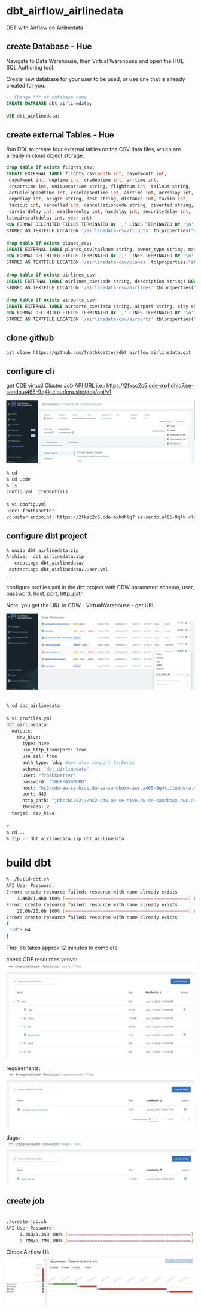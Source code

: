 # dbt_airflow_airlinedata
DBT with Airflow on Airlinedata

## create Database - Hue

Navigate to Data Warehouse, then Virtual Warehouse and open the HUE SQL Authoring tool.

Create new database for your user to be used, or use one that is already created for you.

```sql
-- Change *** of database name
CREATE DATABASE dbt_airlinedata;

USE dbt_airlinedata;
```

## create external Tables - Hue

Run DDL to create four external tables on the CSV data files, which are already in cloud object storage.

```sql
drop table if exists flights_csv;
CREATE EXTERNAL TABLE flights_csv(month int, dayofmonth int,
 dayofweek int, deptime int, crsdeptime int, arrtime int,
 crsarrtime int, uniquecarrier string, flightnum int, tailnum string,
 actualelapsedtime int, crselapsedtime int, airtime int, arrdelay int,
 depdelay int, origin string, dest string, distance int, taxiin int,
 taxiout int, cancelled int, cancellationcode string, diverted string,
 carrierdelay int, weatherdelay int, nasdelay int, securitydelay int,
lateaircraftdelay int, year int)
ROW FORMAT DELIMITED FIELDS TERMINATED BY ',' LINES TERMINATED BY '\n'
STORED AS TEXTFILE LOCATION '/airlinedata-csv/flights' tblproperties("skip.header.line.count"="1");

drop table if exists planes_csv;
CREATE EXTERNAL TABLE planes_csv(tailnum string, owner_type string, manufacturer string, issue_date string, model string, status string, aircraft_type string, engine_type string, year int)
ROW FORMAT DELIMITED FIELDS TERMINATED BY ',' LINES TERMINATED BY '\n'
STORED AS TEXTFILE LOCATION '/airlinedata-csv/planes' tblproperties("skip.header.line.count"="1");

drop table if exists airlines_csv;
CREATE EXTERNAL TABLE airlines_csv(code string, description string) ROW FORMAT DELIMITED FIELDS TERMINATED BY ',' LINES TERMINATED BY '\n'
STORED AS TEXTFILE LOCATION '/airlinedata-csv/airlines' tblproperties("skip.header.line.count"="1");

drop table if exists airports_csv;
CREATE EXTERNAL TABLE airports_csv(iata string, airport string, city string, state string, country string, lat DOUBLE, lon DOUBLE)
ROW FORMAT DELIMITED FIELDS TERMINATED BY ',' LINES TERMINATED BY '\n'
STORED AS TEXTFILE LOCATION '/airlinedata-csv/airports' tblproperties("skip.header.line.count"="1");

```

## clone github

```bash
git clone https://github.com/frothkoetter/dbt_airflow_airlinedata.git
```


## configure cli

get CDE virtual Cluster Job API URL i.e.:
https://2fksc2c5.cde-mxhdhlq7.se-sandb.a465-9q4k.cloudera.site/dex/api/v1

![](images/cde_url_01.png)


```bash
% cd
% cd .cde
% ls
config.yml	credentials

% vi config.yml
user: frothkoetter
vcluster-endpoint: https://2fksc2c5.cde-mxhdhlq7.se-sandb.a465-9q4k.cloudera.site/dex/api/v1
```

## configure dbt project

```bash
% unzip dbt_airlinedata.zip
Archive:  dbt_airlinedata.zip
   creating: dbt_airlinedata/
 extracting: dbt_airlinedata/.user.yml  
....
```

configure profiles.yml in the dbt project with CDW parameter: schema, user, password, host, port, http_path

Note: you get the URL in CDW - VirtualWarehouse - get URL

![](images/cdw_url_01.png)

```bash

% cd dbt_airlinedata

% vi profiles.yml
dbt_airlinedata:
  outputs:
    dev_hive:
      type: hive
      use_http_transport: true
      use_ssl: true
      auth_type: ldap #now also support kerberos
      schema: "dbt_airlinedata"
      user: "frothkoetter"
      password: "YOURPASSWORD"
      host: "hs2-cdw-aw-se-hive.dw-se-sandboxx-aws.a465-9q4k.cloudera.site"
      port: 443
      http_path: "jdbc:hive2://hs2-cdw-aw-se-hive.dw-se-sandboxx-aws.a465-9q4k.cloudera.site/default;transportMode=http;httpPath=cliservice;socketTimeout=60;ssl=true;auth=browser;"
      threads: 2
  target: dev_hive

#
% cd ..
% zip -r dbt_airlinedata.zip dbt_airlinedata
```

# build dbt

```bash
% ./build-dbt.sh
API User Password:
Error: create resource failed: resource with name already exists
    1.4KB/1.4KB 100% [==============================================] build_dbt.py
Error: create resource failed: resource with name already exists
    20.0b/20.0b 100% [==============================================] sample_requirements.txt
Error: create resource failed: resource with name already exists
{
 "id": 64
}
```

This job takes approx 12 minutes to complete

check CDE resources
venvs:
![](images/resources_venvs.png)

requirements:
![](images/resources_requirements.png)

dags:
![](images/resources_dags_01.png)

## create job

```bash

./create-job.sh
API User Password:
     1.3KB/1.3KB 100% [==============================================] dbt_airlinedata.py
     5.7MB/5.7MB 100% [==============================================] dbt_airlinedata.zip
```

Check Airflow UI:
![](images/airflow_task_03.png)

